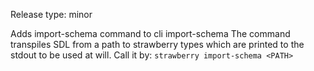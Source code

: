 Release type: minor

Adds import-schema command to cli import-schema
The command transpiles SDL from a path to strawberry types which are printed to the stdout to be used at will.
Call it by: `strawberry import-schema <PATH>`
